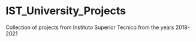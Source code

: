 # IST_University_Projects
Collection of projects from Instituto Superior Tecnico from the years 2018-2021
